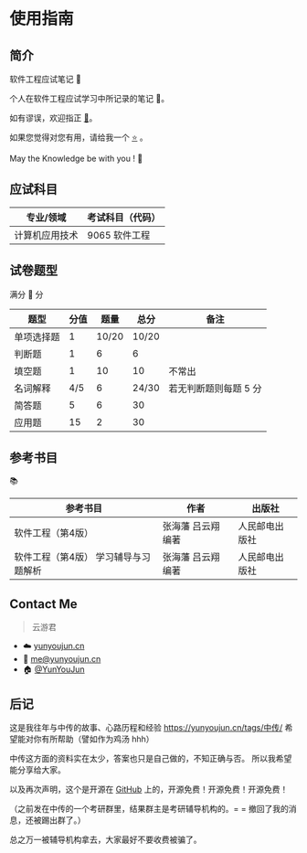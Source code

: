 # 使用指南

## 简介

软件工程应试笔记 :notebook:

个人在软件工程应试学习中所记录的笔记 :open_book:。

如有谬误，欢迎指正 [:tada:](https://github.com/YunYouJun/software-engineering-notes/issues/new)。

如果您觉得对您有用，请给我一个 [:star:](https://github.com/YunYouJun/software-engineering-notes) 。

May the Knowledge be with you ! :muscle:

## 应试科目

| 专业/领域 | 考试科目（代码） |
| --- | --- |
| 计算机应用技术 | 9065 软件工程 |

## 试卷题型

满分 :100: 分

| 题型 | 分值 | 题量 | 总分 | 备注 |
| --- | --- | --- | --- | --- |
| 单项选择题 | 1 | 10/20 | 10/20 | |
| 判断题 | 1 | 6 | 6 | |
| 填空题 | 1 | 10 | 10 | 不常出 |
| 名词解释 | 4/5 | 6 | 24/30 | 若无判断题则每题 5 分 |
| 简答题 | 5 | 6 | 30 | |
| 应用题 | 15 | 2 | 30 | |

## 参考书目

:books:

| 参考书目 | 作者 | 出版社 |
| --- | --- | --- |
| 软件工程（第4版） | 张海藩 吕云翔 编著 | 人民邮电出版社 |
| 软件工程（第4版） 学习辅导与习题解析 | 张海藩 吕云翔 编著 | 人民邮电出版社 |

## Contact Me

> 云游君

- :cloud: [yunyoujun.cn](https://yunyoujun.cn)
- :email: <me@yunyoujun.cn>
- :house: [@YunYouJun](https://github.com/YunYouJun)

## 后记

这是我往年与中传的故事、心路历程和经验 <https://yunyoujun.cn/tags/中传/>
希望能对你有所帮助（譬如作为鸡汤 hhh）

中传这方面的资料实在太少，答案也只是自己做的，不知正确与否。
所以我希望能分享给大家。

以及再次声明，这个是开源在 [GitHub](https://github.com/YunYouJun/software-engineering-notes) 上的，开源免费！开源免费！开源免费！

（之前发在中传的一个考研群里，结果群主是考研辅导机构的。= = 撤回了我的消息，还被踢出群了。）

总之万一被辅导机构拿去，大家最好不要收费被骗了。
